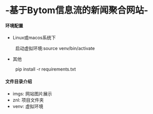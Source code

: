 # -基于Bytom信息流的新闻聚合网站-

#### 环境配置

* Linux或macos系统下

&ensp;&ensp;&ensp;&ensp; 启动虚拟环境:source venv/bin/activate

* 其他

&ensp;&ensp;&ensp;&ensp; pip install -r requirements.txt


#### 文件目录介绍

* imgs: 网站图片展示
* znl: 项目文件夹
* venv: 虚拟环境
